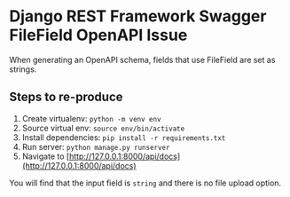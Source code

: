 # Django REST Framework Swagger FileField OpenAPI Issue

When generating an OpenAPI schema, fields that use FileField are set as strings.


## Steps to re-produce

 1. Create virtualenv: `python -m venv env`
 2. Source virtual env: `source env/bin/activate`
 3. Install dependencies: `pip install -r requirements.txt`
 4. Run server: `python manage.py runserver`
 5. Navigate to [http://127.0.0.1:8000/api/docs](http://127.0.0.1:8000/api/docs)

You will find that the input field is `string` and there is no file upload option.
